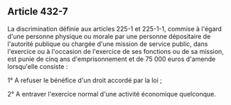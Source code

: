Article 432-7
----
La discrimination définie aux articles 225-1 et 225-1-1, commise à l'égard d'une
personne physique ou morale par une personne dépositaire de l'autorité publique
ou chargée d'une mission de service public, dans l'exercice ou à l'occasion de
l'exercice de ses fonctions ou de sa mission, est punie de cinq ans
d'emprisonnement et de 75 000 euros d'amende lorsqu'elle consiste :

1° A refuser le bénéfice d'un droit accordé par la loi ;

2° A entraver l'exercice normal d'une activité économique quelconque.
